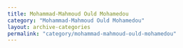```yaml
---
title: Mohammad-Mahmoud Ould Mohamedou
category: "Mohammad-Mahmoud Ould Mohamedou"
layout: archive-categories
permalink: "category/mohammad-mahmoud-ould-mohamedou"
---
```

